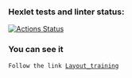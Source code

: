 ### Hexlet tests and linter status:
[![Actions Status](https://github.com/Loresina/layout-designer-project-58/workflows/hexlet-check/badge.svg)](https://github.com/Loresina/layout-designer-project-58/actions)

### You can see it

<code>Follow the link [Layout_training](https://frontend-bootcamp-project-11-vf7e.vercel.app/)
</code>


